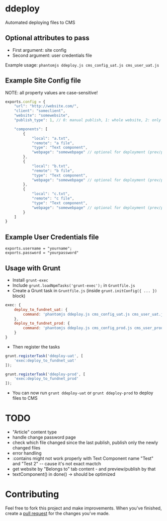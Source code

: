 ddeploy
=======

Automated deploying files to CMS


Optional attributes to pass
---------------------------

-  First argument: site config
-  Second argument: user credentials file

Example usage: `phantomjs ddeploy.js cms_config_uat.js cms_user_uat.js`


Example Site Config file
------------------------

NOTE: all property values are case-sensitive!

```javascript
exports.config = {
	"url": "http://website.com/",
	"client": "someclient",
	"website": "somewebsite",
	"publish_type": 1, // 0: manual publish, 1: whole website, 2: only changed web pages

	"components": [
		{
			"local": "a.txt",
			"remote": "a file",
			"type": "Text component",
			"webpage": "somewebpage" // optional for deployment (prev/publish)
		},
		{
			"local": "b.txt",
			"remote": "b file",
			"type": "Text component",
			"webpage": "somewebpage" // optional for deployment (prev/publish)
		},
		{
			"local": "c.txt",
			"remote": "c file",
			"type": "Text component",
			"webpage": "somewebpage" // optional for deployment (prev/publish)
		}
	]
}
```



Example User Credentials file
-----------------------------
	exports.username = "yourname";
	exports.password = "yourpassword"


Usage with Grunt
----------------
-  Install `grunt-exec`
-  Include `grunt.loadNpmTasks('grunt-exec');` in `Gruntfile.js`
-  Create a Grunt task in `Gruntfile.js` (inside `grunt.initConfig({ ... })` block)

```javascript
exec: {
	deploy_to_fundnet_uat: {
		command: 'phantomjs ddeploy.js cms_config_uat.js cms_user_uat.js'
	},
	deploy_to_fundnet_prod: {
		command: 'phantomjs ddeploy.js cms_config_prod.js cms_user_prod.js'
	}
}
```

-  Then register the tasks

```javascript
grunt.registerTask('ddeploy-uat', [
	'exec:deploy_to_fundnet_uat'
]);

grunt.registerTask('ddeploy-prod', [
	'exec:deploy_to_fundnet_prod'
]);
```

-  You can now run `grunt ddeploy-uat` or `grunt ddeploy-prod` to deploy files to CMS



TODO
====
-  "Article" content type
-  handle change password page
-  check which file changed since the last publish, publish only the newly changed files
-  error handling
-  :contains might not work properly with Text Component name "Test" and "Test 2" -- cause it's not exact mactch
-  get website by "Belongs to" tab content - and preview/publish by that
-  textComponent() in done() -> should be optimized


Contributing
============

Feel free to fork this project and make improvements. When you've finished, create a [pull request](https://help.github.com/articles/using-pull-requests) for the changes you've made.
